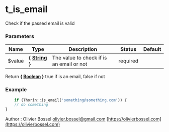 # t_is_email

Check if the passed email is valid


### Parameters
Name  |  Type  |  Description  |  Status  |  Default
------------  |  ------------  |  ------------  |  ------------  |  ------------
$value  |  **{ [String](http://php.net/manual/en/language.types.string.php) }**  |  The value to check if is an email or not  |  required  |

Return **{ [Boolean](http://php.net/manual/en/language.types.boolean.php) }** true if is an email, false if not

### Example
```php
	if (Thorin::is_email('something@something.com')) {
    // do something
}
```
Author : Olivier Bossel [olivier.bossel@gmail.com](mailto:olivier.bossel@gmail.com) [https://olivierbossel.com](https://olivierbossel.com)
